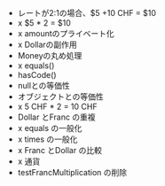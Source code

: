 * レートが2:1の場合、$5 +10 CHF = $10
* x $5 * 2 = $10
* x amountのプライベート化
* x Dollarの副作用
* Moneyの丸め処理
* x equals()
* hasCode()
* nullとの等価性
* オブジェクトとの等価性
* x 5 CHF * 2 = 10 CHF
* Dollar とFranc の重複
* x equals の一般化
* x times の一般化
* x Franc とDollar の比較
* x 通貨
* testFrancMultiplication の削除

